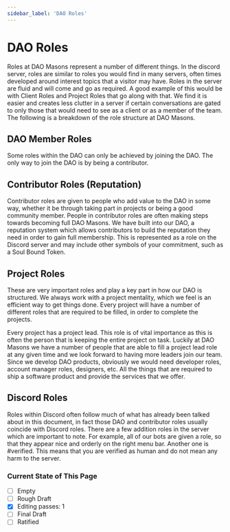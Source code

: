 ```yaml
---
sidebar_label: 'DAO Roles'
---
```


# DAO Roles

Roles at DAO Masons represent a number of different things. In the discord server, roles are similar to roles you would find in many servers, often times developed around interest topics that a visitor may have. Roles in the server are fluid and will come and go as required. A good example of this would be with Client Roles and Project Roles that go along with that. We find it is easier and creates less clutter in a server if certain conversations are gated to only those that would need to see as a client or as a member of the team. The following is a breakdown of the role structure at DAO Masons.

## DAO Member Roles

Some roles within the DAO can only be achieved by joining the DAO. The only way to join the DAO is by being a contributor.

## Contributor Roles (Reputation)

Contributor roles are given to people who add value to the DAO in some way, whether it be through taking part in projects or being a good community member. People in contributor roles are often making steps towards becoming full DAO Masons. We have built into our DAO, a reputation system which allows contributors to build the reputation they need in order to gain full membership. This is represented as a role on the Discord server and may include other symbols of your commitment, such as a Soul Bound Token.

## Project Roles

These are very important roles and play a key part in how our DAO is structured. We always work with a project mentality, which we feel is an efficient way to get things done. Every project will have a number of different roles that are required to be filled, in order to complete the projects.

Every project has a project lead. This role is of vital importance as this is often the person that is keeping the entire project on task. Luckily at DAO Masons we have a number of people that are able to fill a project lead role at any given time and we look forward to having more leaders join our team.
Since we develop DAO products, obviously we would need developer roles, account manager roles, designers, etc. All the things that are required to ship a software product and provide the services that we offer.

## Discord Roles

Roles within Discord often follow much of what has already been talked about in this document, in fact those DAO and contributor roles usually coincide with Discord roles. There are a few addition roles in the server which are important to note. For example, all of our bots are given a role, so that they appear nice and orderly on the right menu bar. Another one is #verified. This means that you are verified as human and do not mean any harm to the server.

### Current State of This Page

- [ ] Empty
- [ ] Rough Draft
- [x] Editing passes: 1
- [ ] Final Draft
- [ ] Ratified
